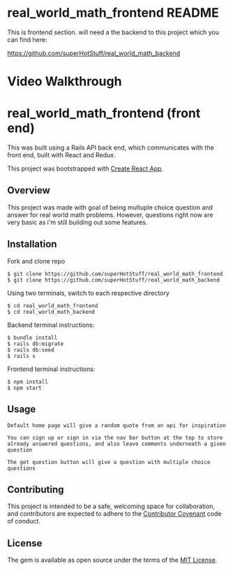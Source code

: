 # real_world_math_frontend README

This is frontend section. will need a the backend to this project which you can find here: 

https://github.com/superHotStuff/real_world_math_backend

# Video Walkthrough

# real_world_math_frontend (front end)

This was built using a Rails API back end, which communicates with the front end, built with React and Redux.

This project was bootstrapped with [Create React App](https://github.com/facebook/create-react-app). 

## Overview

This project was made with goal of being multuple choice question and answer for real world math problems. However, questions right now are very basic as i'm still building out some features.

## Installation

Fork and clone repo

    $ git clone https://github.com/superHotStuff/real_world_math_frontend
    $ git clone https://github.com/superHotStuff/real_world_math_backend

Using two terminals, switch to each respective directory

    $ cd real_world_math_frontend
    $ cd real_world_math_backend

Backend terminal instructions: 

    $ bundle install
    $ rails db:migrate
    $ rails db:seed
    $ rails s

Frontend terminal instructions: 
    
    $ npm install
    $ npm start

## Usage

    Default home page will give a random quote from an api for inspiration

    You can sign up or sign in via the nav bar button at the top to store already answered questions, and also leave comments underneath a given question

    The get question button will give a question with multiple choice questions

## Contributing

This project is intended to be a safe, welcoming space for collaboration, and contributors are expected to adhere to the [Contributor Covenant](http://contributor-covenant.org) code of conduct.

## License

The gem is available as open source under the terms of the [MIT License](https://opensource.org/licenses/MIT).

